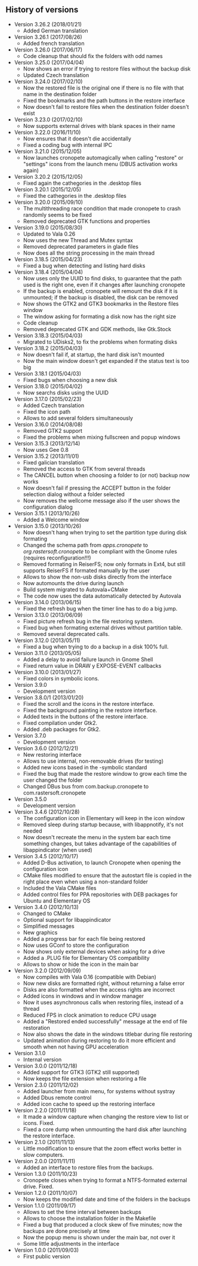 ## History of versions ##
* Version 3.26.2 (2018/01/21)
   * Added German translation
* Version 3.26.1 (2017/08/26)
   * Added french translation
* Version 3.26.0 (2017/06/17)
   * Code cleanup that should fix the folders with odd names
* Version 3.25.0 (2017/04/04)
   * Now shows an error if trying to restore files without the backup disk
   * Updated Czech translation
* Version 3.24.0 (2017/02/10)
   * Now the restored file is the original one if there is no file with that name in the destination folder
   * Fixed the bookmarks and the path buttons in the restore interface
   * Now doesn't fail to restore files when the destination folder doesn't exist
* Version 3.23.0 (2017/02/10)
   * Now supports external drives with blank spaces in their name
* Version 3.22.0 (2016/11/10)
   * Now ensures that it doesn't die accidentally
   * Fixed a coding bug with internal IPC
* Version 3.21.0 (2015/12/05)
   * Now launches cronopete automagically when calling "restore" or "settings" icons from the launch menu (DBUS activation works again)
* Version 3.20.2 (2015/12/05)
   * Fixed again the cathegories in the .desktop files
* Version 3.20.1 (2015/12/05)
   * Fixed the cathegories in the .desktop files
* Version 3.20.0 (2015/09/10)
   * The multithreading race condition that made cronopete to crash randomly seems to be fixed
   * Removed deprecated GTK functions and properties
* Version 3.19.0 (2015/08/30)
   * Updated to Vala 0.26
   * Now uses the new Thread and Mutex syntax
   * Removed deprecated parameters in glade files
   * Now does all the string processing in the main thread
* Version 3.18.5 (2015/04/23)
   * Fixed a bug when detecting and listing hard disks
* Version 3.18.4 (2015/04/04)
   * Now uses only the UUID to find disks, to guarantee that the path used is the right one, even if it changes after launching cronopete
   * If the backup is enabled, cronopete will remount the disk if it is unmounted; if the backup is disabled, the disk can be removed
   * Now shows the GTK2 and GTK3 bookmarks in the Restore files window
   * The window asking for formating a disk now has the right size
   * Code cleanup
   * Removed deprecated GTK and GDK methods, like Gtk.Stock
* Version 3.18.3 (2015/04/03)
   * Migrated to UDisks2, to fix the problems when formating disks
* Version 3.18.2 (2015/04/03)
   * Now doesn't fail if, at startup, the hard disk isn't mounted
   * Now the main window doesn't get expanded if the status text is too big
* Version 3.18.1 (2015/04/03)
   * Fixed bugs when choosing a new disk
* Version 3.18.0 (2015/04/02)
   * Now searchs disks using the UUID
* Version 3.17.0 (2015/02/23)
   * Added Czech translation
   * Fixed the icon path
   * Allows to add several folders simultaneously
* Version 3.16.0 (2014/08/08)
   * Removed GTK2 support
   * Fixed the problems when mixing fullscreen and popup windows
* Version 3.15.3 (2013/12/14)
   * Now uses Gee 0.8
* Version 3.15.2 (2013/11/01)
   * Fixed galician translation
   * Removed the access to GTK from several threads
   * The CANCEL button when choosing a folder to (or not) backup now works
   * Now doesn't fail if pressing the ACCEPT button in the folder selection dialog without a folder selected
   * Now removes the wellcome message also if the user shows the configuration dialog
* Version 3.15.1 (2013/10/26)
   * Added a Welcome window
* Version 3.15.0 (2013/10/26)
   * Now doesn't hang when trying to set the partition type during disk formating
   * Changed the schema path from <i>apps.cronopete</i> to <i>org.rastersoft.cronopete</i> to be compliant with the Gnome rules (requires reconfiguration!!!)
   * Removed formating in ReiserFS; now only formats in Ext4, but still supports ReiserFS if formated manually by the user
   * Allows to show the non-usb disks directly from the interface
   * Now automounts the drive during launch
   * Build system migrated to Autovala+CMake
   * The code now uses the data automatically detected by Autovala
* Version 3.14.0 (2013/06/15)
   * Fixed the refresh bug when the timer line has to do a big jump.
* Version 3.13.0 (2013/06/09)
   * Fixed picture refresh bug in the file restoring system.
   * Fixed bug when formating external drives without partition table.
   * Removed several deprecated calls.
* Version 3.12.0 (2013/05/11)
   * Fixed a bug when trying to do a backup in a disk 100% full.
* Version 3.11.0 (2013/05/05)
   * Added a delay to avoid failure launch in Gnome Shell
   * Fixed return value in DRAW y EXPOSE-EVENT callbacks
* Version 3.10.0 (2013/01/27)
   * Fixed colors in symbolic icons.
* Version 3.9.0
   * Development version
* Version 3.8.0/1 (2013/01/20)
   * Fixed the scroll and the icons in the restore interface.
   * Fixed the background painting in the restore interface.
   * Added texts in the buttons of the restore interface.
   * Fixed compilation under Gtk2.
   * Added .deb packages for Gtk2.
* Version 3.7.0
   * Development version
* Version 3.6.0 (2012/12/21)
   * New restoring interface
   * Allows to use internal, non-removable drives (for testing)
   * Added new icons based in the -symbolic standard
   * Fixed the bug that made the restore window to grow each time the user changed the folder
   * Changed DBus bus from com.backup.cronopete to com.rastersoft.cronopete
* Version 3.5.0
   * Development version
* Version 3.4.6 (2012/10/28)
   * The configuration icon in Elementary will keep in the icon window
   * Removed sleep during startup because, with libappnotify, it's not needed
   * Now doesn't recreate the menu in the system bar each time something changes, but takes advantage of the capabilities of libappindicator (when used)
* Version 3.4.5 (2012/10/17)
   * Added D-Bus activation, to launch Cronopete when opening the configuration icon
   * CMake files modified to ensure that the autostart file is copied in the right place even when using a non-standard folder
   * Included the Vala CMake files
   * Added control files for PPA repositories with DEB packages for Ubuntu and Elementary OS
* Version 3.4.0 (2012/10/13)
   * Changed to CMake
   * Optional support for libappindicator
   * Simplified messages
   * New graphics
   * Added a progress bar for each file being restored
   * Now uses GConf to store the configuration
   * Now shows only external devices when asking for a drive
   * Added a .PLUG file for Elementary OS compatibility
   * Allows to show or hide the icon in the main bar
* Version 3.2.0 (2012/09/09)
   * Now compiles with Vala 0.16 (compatible with Debian)
   * Now new disks are formatted right, without returning a false error
   * Disks are also formatted when the access rights are incorrect
   * Added icons in windows and in window manager
   * Now it uses asynchronous calls when restoring files, instead of a thread
   * Reduced FPS in clock animation to reduce CPU usage
   * Added a "Restored ended successfully" message at the end of file restoration
   * Now also shows the date in the windows titlebar during file restoring
   * Updated animation during restoring to do it more efficient and smooth when not having GPU acceleration
* Version 3.1.0
   * Internal version
* Version 3.0.0 (2011/12/18)
   * Added support for GTK3 (GTK2 still supported)
   * Now keeps the file extension when restoring a file
* Version 2.3.0 (2011/12/02)
   * Added launcher from main menu, for systems without systray
   * Added Dbus remote control
   * Added icon cache to speed up the restoring interface
* Version 2.2.0 (2011/11/18)
   * It made a window capture when changing the restore view to list or icons. Fixed.
   * Fixed a core dump when unmounting the hard disk after launching the restore interface.
* Version 2.1.0 (2011/11/13)
   * Little modification to ensure that the zoom effect works better in slow computers.
* Version 2.0.0 (2011/11/11)
   * Added an interface to restore files from the backups.
* Version 1.3.0 (2011/10/23)
   * Cronopete closes when trying to format a NTFS-formated external drive. Fixed.
* Version 1.2.0 (2011/10/07)
   * Now keeps the modified date and time of the folders in the backups
* Version 1.1.0 (2011/09/17)
   * Allows to set the time interval between backups
   * Allows to choose the installation folder in the Makefile
   * Fixed a bug that produced a clock skew of five minutes; now the backups are done precisely at time
   * Now the popup menu is shown under the main bar, not over it
   * Some little adjustments in the interface
* Version 1.0.0 (2011/09/03)
   * First public version
